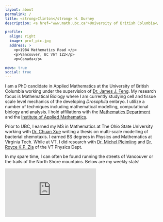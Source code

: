 ```yaml
---
layout: about
permalink: /
title: <strong>Clinton</strong> H. Durney 
description: <a href="www.math.ubc.ca">University of British Columbia</a>

profile:
  align: right
  image: prof_pic.jpg 
  address: >
    <p>1984 Mathematics Road </p>
    <p>Vancouver, BC V6T 1Z2</p>
    <p>Canada</p>

news: true
social: true
---
```

I am a PhD candidate in Applied Mathematics at the University of British Columbia working under the supervision of [Dr. James J. Feng](https://www.math.ubc.ca/~jfeng/).  My research focus is Mathematical Biology where I am currently studying cell and tissue scale level mechanics of the developing  *Drosophila* embryo.  I utilize a number of techniques including mathematical modelling, computational biology and analysis. I hold affiliations with the [Mathematics Department](http://www.math.ubc.ca) and the [Institute of Applied Mathematics](https://www.iam.ubc.ca/). 

Prior to UBC, I earned my MS in Mathematics at The Ohio State University working with [Dr. Chuan Xue](https://people.math.osu.edu/xue.41/) writing a thesis on multi-scale modelling of bacterial chemotaxis.  I earned BS degrees in Physics and Mathematics at Virginia Tech.  While at VT, I did research with [Dr. Michel Pleimling](http://www1.phys.vt.edu/~pleim/main.html) and [Dr. Royce K.P. Zia](http://www1.phys.vt.edu/~rkpzia/HmPg.html) of the VT Physics Dept. 

In my spare time, I can often be found running the streets of Vancouver or the trails of the North Shore mountains. Below are my weekly stats!  

<iframe height='160' width='300' frameborder='0' allowtransparency='true' scrolling='no' src='https://www.strava.com/athletes/4916532/activity-summary/b4816a1b1539fa082d3d43dbd97dfb403b7c1511'></iframe>

